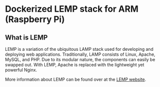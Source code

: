 # Dockerized LEMP stack for ARM (Raspberry Pi)

## What is LEMP
LEMP is a variation of the ubiquitous LAMP stack used for developing and deploying web applications. Traditionally, LAMP consists of Linux, Apache, MySQL, and PHP. Due to its modular nature, the components can easily be swapped out. With LEMP, Apache is replaced with the lightweight yet powerful Nginx. <br>

More information about LEMP can be found over at the [LEMP website](https://lemp.io/).

